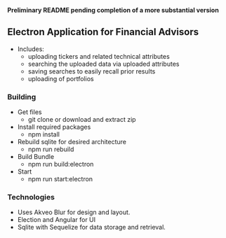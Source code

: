**Preliminary README pending completion of a more substantial version**

## Electron Application for Financial Advisors

- Includes:
    - uploading tickers and related technical attributes 
    - searching the uploaded data via uploaded attributes
    - saving searches to easily recall prior results
    - uploading of portfolios

### Building

- Get files
    - git clone or download and extract zip 
- Install required packages 
    - npm install
- Rebuild sqlite for desired architecture
    - npm run rebuild
- Build Bundle
    - npm run build:electron
- Start
    - npm run start:electron
    
### Technologies
-   Uses Akveo Blur for design and layout.
-   Election and Angular for UI
-   Sqlite with Sequelize for data storage and retrieval. 

